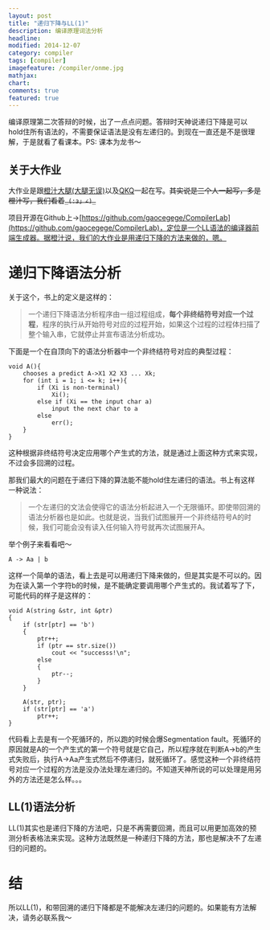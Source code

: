 ```yaml
---
layout: post
title: "递归下降与LL(1)"
description: 编译原理词法分析
headline: 
modified: 2014-12-07
category: compiler
tags: [compiler]
imagefeature: /compiler/onme.jpg
mathjax: 
chart: 
comments: true
featured: true
---
```


编译原理第二次答辩的时候，出了一点点问题。答辩时天神说递归下降是可以hold住所有语法的，不需要保证语法是没有左递归的。到现在一直还是不是很理解，于是就看了看课本。PS: 课本为龙书～

## 关于大作业

大作业是跟[橙汁大腿(大腿无误)](https://github.com/hczhcz)以及[QKQ](https://github.com/qikangqi)一起在写。<s>其实说是三个人一起写，多是橙汁写，我们看着`_(:з」∠)_`</s>

项目开源在Github上->[https://github.com/gaocegege/CompilerLab](https://github.com/gaocegege/CompilerLab)，定位是一个LL语法的编译器前端生成器。据橙汁说，我们的大作业是用递归下降的方法来做的，嗯。

# 递归下降语法分析

关于这个，书上的定义是这样的：

>一个递归下降语法分析程序由一组过程组成，**每个非终结符号对应一个过程**，程序的执行从开始符号对应的过程开始，如果这个过程的过程体扫描了整个输入串，它就停止并宣布语法分析成功。

下面是一个在自顶向下的语法分析器中一个非终结符号对应的典型过程：

	void A(){
		chooses a predict A->X1 X2 X3 ... Xk;
		for (int i = 1; i <= k; i++){
			if (Xi is non-terminal)
				Xi();
			else if (Xi == the input char a)
				input the next char to a
			else
				err();
		}
	}

这种根据非终结符号决定应用哪个产生式的方法，就是通过上面这种方式来实现，不过会多回溯的过程。

那我们最大的问题在于递归下降的算法能不能hold住左递归的语法。书上有这样一种说法：

>一个左递归的文法会使得它的语法分析起进入一个无限循环。即使带回溯的语法分析器也是如此。也就是说，当我们试图展开一个非终结符号A的时候，我们可能会没有读入任何输入符号就再次试图展开A。

举个例子来看看吧～

	A -> Aa | b

这样一个简单的语法，看上去是可以用递归下降来做的，但是其实是不可以的。因为在读入第一个字符b的时候，是不能确定要调用哪个产生式的。我试着写了下，可能代码的样子是这样的：

	void A(string &str, int &ptr)
	{
		if (str[ptr] == 'b')
		{
			ptr++;
			if (ptr == str.size())
				cout << "successs!\n";
			else
			{
				ptr--;
			}
		}
		
		A(str, ptr);
		if (str[ptr] == 'a')
			ptr++;
	}
	
代码看上去是有一个死循环的，所以跑的时候会爆Segmentation fault。死循环的原因就是A的一个产生式的第一个符号就是它自己，所以程序就在判断A->b的产生式失败后，执行A->Aa产生式然后不停递归，就死循环了。感觉这种一个非终结符号对应一个过程的方法是没办法处理左递归的。不知道天神所说的可以处理是用另外的方法还是怎么样。。。

## LL(1)语法分析

LL(1)其实也是递归下降的方法吧，只是不再需要回溯，而且可以用更加高效的预测分析表格法来实现。这种方法既然是一种递归下降的方法，那也是解决不了左递归的问题的。

# 结

所以LL(1)，和带回溯的递归下降都是不能解决左递归的问题的。如果能有方法解决，请务必联系我～